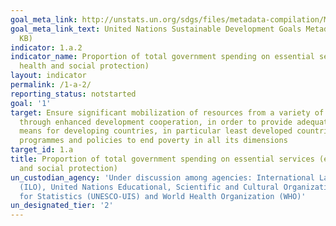 ```yaml
---
goal_meta_link: http://unstats.un.org/sdgs/files/metadata-compilation/Metadata-Goal-1.pdf
goal_meta_link_text: United Nations Sustainable Development Goals Metadata (PDF 895
  KB)
indicator: 1.a.2
indicator_name: Proportion of total government spending on essential services (education,
  health and social protection)
layout: indicator
permalink: /1-a-2/
reporting_status: notstarted
goal: '1'
target: Ensure significant mobilization of resources from a variety of sources, including
  through enhanced development cooperation, in order to provide adequate and predictable
  means for developing countries, in particular least developed countries, to implement
  programmes and policies to end poverty in all its dimensions
target_id: 1.a
title: Proportion of total government spending on essential services (education, health
  and social protection)
un_custodian_agency: 'Under discussion among agencies: International Labour Organization
  (ILO), United Nations Educational, Scientific and Cultural Organization - Institute
  for Statistics (UNESCO-UIS) and World Health Organization (WHO)'
un_designated_tier: '2'
---
```


